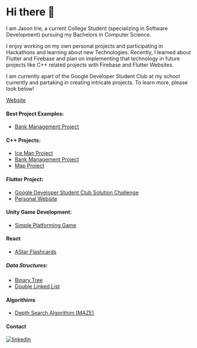 # Hi there 👋

I am Jason Irie, a current College Student (specializing in Software Development) pursuing my Bachelors in Computer Science.

I enjoy working on my own personal projects and participating in Hackathons and learning about new Technologies. Recently, I learned about Flutter and Firebase and plan on implementing that technology in future projects like C++ related projects with Firebase and Flutter Websites. 

I am currently apart of the Google Developer Student Club at my school currently and partaking in creating intricate projects. To learn more, please look below!

[Website](https://portfoliowebsite-36391.web.app/)

#### Best Project Examples:
- [Bank Management Project](https://github.com/Shoheicode/BankManagement)

#### C++ Projects:
- [Ice Man Project](https://github.com/Shoheicode/CS30-ICEMAN)
- [Bank Management Project](https://github.com/Shoheicode/BankManagement)
- [Map Project](https://github.com/Shoheicode/CodeProjects/blob/main/C++%20Projects/MapProject/Readme.md)

#### Flutter Project:
- [Google Developer Student Club Solution Challenge](https://github.com/El-Camino-Google-Developer-Student-Club/El-Camino-2023-Solution-Challenge.git)
- [Personal Website](https://github.com/Shoheicode/Personal-Website)

#### Unity Game Development:
- [Simple Platforming Game](https://github.com/Shoheicode/PlatformingGame)

#### React
- [AStar Flashcards](https://github.com/Shoheicode/Project-4-AI-Flashcards)

##### Data Structures:
- [Binary Tree](https://github.com/Shoheicode/CodeProjects/tree/main/C%2B%2B%20Projects/MapProject)
- [Double Linked List](https://github.com/Shoheicode/CS20A-Class-Projects/tree/main/CS20A%20Project%203)

#### Algorithims
- [Depth Search Algorithim (MAZE)](https://github.com/Shoheicode/CS20A-Class-Projects/tree/main/CS20AProject4)

#### Contact

[![linkedin](https://img.shields.io/badge/linkedin-blue?style=for-the-badge&logo=linkedin>&logoColor=blue)](https://www.linkedin.com/in/jason-irie-2bb2b0243/)

<!--
**Shoheicode/Shoheicode** is a ✨ _special_ ✨ repository because its `README.md` (this file) appears on your GitHub profile.

Here are some ideas to get you started:

- 🔭 I’m currently working on ...
- 🌱 I’m currently learning ...
- 👯 I’m looking to collaborate on ...
- 🤔 I’m looking for help with ...
- 💬 Ask me about ...
- 📫 How to reach me: ...
- 😄 Pronouns: ...
- ⚡ Fun fact: ...
-->
